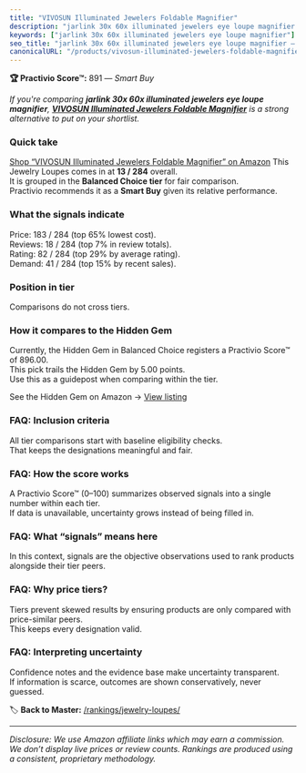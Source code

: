 ```yaml
---
title: "VIVOSUN Illuminated Jewelers Foldable Magnifier"
description: "jarlink 30x 60x illuminated jewelers eye loupe magnifier: Data-driven within Balanced Choice ranking using the Practivio Score™. Positioned by quality, value,…"
keywords: ["jarlink 30x 60x illuminated jewelers eye loupe magnifier"]
seo_title: "jarlink 30x 60x illuminated jewelers eye loupe magnifier — Smart Buy Balanced Choice (2025)"
canonicalURL: "/products/vivosun-illuminated-jewelers-foldable-magnifier-B07VJDZHXG/"
---
```


**🏆 Practivio Score™:** 891 — _Smart Buy_


*If you're comparing **jarlink 30x 60x illuminated jewelers eye loupe magnifier**, **[VIVOSUN Illuminated Jewelers Foldable Magnifier](https://www.amazon.com/dp/B07VJDZHXG?tag=practivio-20)** is a strong alternative to put on your shortlist.*
### Quick take
[Shop “VIVOSUN Illuminated Jewelers Foldable Magnifier” on Amazon](https://www.amazon.com/dp/B07VJDZHXG?tag=practivio-20)
This Jewelry Loupes comes in at **13 / 284** overall.  
It is grouped in the **Balanced Choice tier** for fair comparison.  
Practivio recommends it as a **Smart Buy** given its relative performance.

### What the signals indicate
Price: 183 / 284 (top 65% lowest cost).  
Reviews: 18 / 284 (top 7% in review totals).  
Rating: 82 / 284 (top 29% by average rating).  
Demand: 41 / 284 (top 15% by recent sales).

### Position in tier
Comparisons do not cross tiers.

### How it compares to the Hidden Gem
Currently, the Hidden Gem in Balanced Choice registers a Practivio Score™ of 896.00.  
This pick trails the Hidden Gem by 5.00 points.  
Use this as a guidepost when comparing within the tier.  

See the Hidden Gem on Amazon → [View listing](https://www.amazon.com/dp/B08XXF1VCS?tag=practivio-20)

### FAQ: Inclusion criteria
All tier comparisons start with baseline eligibility checks.  
That keeps the designations meaningful and fair.

### FAQ: How the score works
A Practivio Score™ (0–100) summarizes observed signals into a single number within each tier.  
If data is unavailable, uncertainty grows instead of being filled in.

### FAQ: What “signals” means here
In this context, signals are the objective observations used to rank products alongside their tier peers.

### FAQ: Why price tiers?
Tiers prevent skewed results by ensuring products are only compared with price-similar peers.  
This keeps every designation valid.

### FAQ: Interpreting uncertainty
Confidence notes and the evidence base make uncertainty transparent.  
If information is scarce, outcomes are shown conservatively, never guessed.


🏷️ **Back to Master:** [/rankings/jewelry-loupes/](/rankings/jewelry-loupes/)

---
_Disclosure: We use Amazon affiliate links which may earn a commission. We don’t display live prices or review counts. Rankings are produced using a consistent, proprietary methodology._
